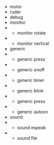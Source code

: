 - motor
- ruder
- debug
- monitor
- - monitor rotate
- - monitor vertical
- generic
- - generic press
- - generic onoff
- - generic timer
- - generic blink
- - generic press
- - generic autoon
- sound
- - sound espeak
- - sound file
